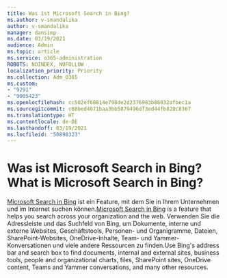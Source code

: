```yaml
---
title: Was ist Microsoft Search in Bing?
ms.author: v-smandalika
author: v-smandalika
manager: dansimp
ms.date: 03/19/2021
audience: Admin
ms.topic: article
ms.service: o365-administration
ROBOTS: NOINDEX, NOFOLLOW
localization_priority: Priority
ms.collection: Adm_O365
ms.custom:
- "9291"
- "9005423"
ms.openlocfilehash: cc502ef60814e798de2d2376983b86032afbec1a
ms.sourcegitcommit: c08bed4071baa3bb5879496df3ed44fb828c8367
ms.translationtype: HT
ms.contentlocale: de-DE
ms.lasthandoff: 03/19/2021
ms.locfileid: "50898323"
---
```

# <a name="what-is-microsoft-search-in-bing"></a><span data-ttu-id="8b236-102">Was ist Microsoft Search in Bing?</span><span class="sxs-lookup"><span data-stu-id="8b236-102">What is Microsoft Search in Bing?</span></span>

<span data-ttu-id="8b236-103">[Microsoft Search in Bing](https://docs.microsoft.com/deployoffice/microsoft-search-bing#what-is-microsoft-search-in-bing) ist ein Feature, mit dem Sie in Ihrem Unternehmen und im Internet suchen können.</span><span class="sxs-lookup"><span data-stu-id="8b236-103">[Microsoft Search in Bing](https://docs.microsoft.com/deployoffice/microsoft-search-bing#what-is-microsoft-search-in-bing) is a feature that helps you search across your organization and the web.</span></span> <span data-ttu-id="8b236-104">Verwenden Sie die Adressleiste und das Suchfeld von Bing, um Dokumente, interne und externe Websites, Geschäftstools, Personen- und Organigramme, Dateien, SharePoint-Websites, OneDrive-Inhalte, Team- und Yammer-Konversationen und viele andere Ressourcen zu finden.</span><span class="sxs-lookup"><span data-stu-id="8b236-104">Use Bing's address bar and search box to find documents, internal and external sites, business tools, people and organizational charts, files, SharePoint sites, OneDrive content, Teams and Yammer conversations, and many other resources.</span></span>